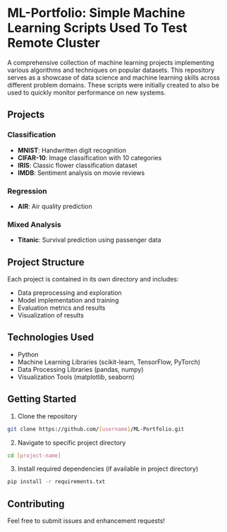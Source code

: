 # ML-Portfolio: Simple Machine Learning Scripts Used To Test Remote Cluster

A comprehensive collection of machine learning projects implementing various algorithms and techniques on popular datasets. This repository serves as a showcase of data science and machine learning skills across different problem domains.
These scripts were initially created to also be used to quickly monitor performance on new systems. 

## Projects

### Classification
- **MNIST**: Handwritten digit recognition
- **CIFAR-10**: Image classification with 10 categories
- **IRIS**: Classic flower classification dataset
- **IMDB**: Sentiment analysis on movie reviews

### Regression
- **AIR**: Air quality prediction

### Mixed Analysis
- **Titanic**: Survival prediction using passenger data

## Project Structure

Each project is contained in its own directory and includes:
- Data preprocessing and exploration
- Model implementation and training
- Evaluation metrics and results
- Visualization of results

## Technologies Used

- Python
- Machine Learning Libraries (scikit-learn, TensorFlow, PyTorch)
- Data Processing Libraries (pandas, numpy)
- Visualization Tools (matplotlib, seaborn)

## Getting Started

1. Clone the repository
```bash
git clone https://github.com/[username]/ML-Portfolio.git
```

2. Navigate to specific project directory
```bash
cd [project-name]
```

3. Install required dependencies (if available in project directory)
```bash
pip install -r requirements.txt
```

## Contributing

Feel free to submit issues and enhancement requests!

